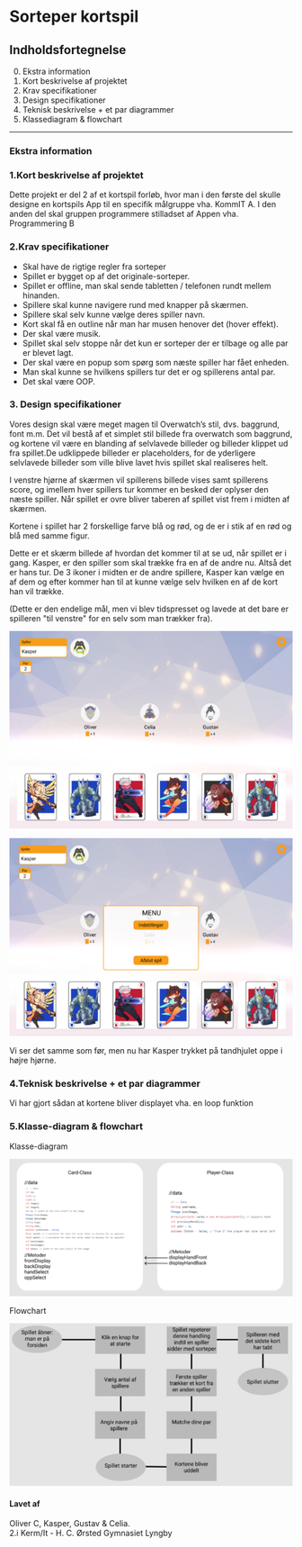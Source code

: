 # Sorteper kortspil

## Indholdsfortegnelse
0. Ekstra information
1. Kort beskrivelse af projektet
2. Krav specifikationer
3. Design specifikationer
4. Teknisk beskrivelse + et par diagrammer
5. Klassediagram & flowchart

---
### Ekstra information


### 1.Kort beskrivelse af projektet
Dette projekt er del 2 af et kortspil forløb, hvor man i den første del skulle designe en kortspils App til en specifik målgruppe vha. KommIT A. I den anden del skal gruppen programmere stilladset af Appen vha. Programmering B

### 2.Krav specifikationer
- Skal have de rigtige regler fra sorteper
- Spillet er bygget op af det originale-sorteper.
- Spillet er offline, man skal sende tabletten / telefonen rundt mellem hinanden.
- Spillere skal kunne navigere rund med knapper på skærmen.
- Spillere skal selv kunne vælge deres spiller navn.
- Kort skal få en outline når man har musen henover det (hover effekt).
- Der skal være musik.
- Spillet skal selv stoppe når det kun er sorteper der er tilbage og alle par er blevet lagt.
- Der skal være en popup som spørg som næste spiller har fået enheden.
- Man skal kunne se hvilkens spillers tur det er og spillerens antal par.
- Det skal være OOP.

### 3. Design specifikationer
Vores design skal være meget magen til Overwatch’s stil, dvs. baggrund, font m.m. Det vil bestå af et simplet stil billede fra overwatch som baggrund, og kortene vil være en blanding af selvlavede billeder og billeder klippet ud fra spillet.De udklippede billeder er placeholders, for de yderligere selvlavede billeder som ville blive lavet hvis spillet skal realiseres helt.

I venstre hjørne af skærmen vil spillerens billede vises samt spillerens score, og imellem hver spillers tur kommer en besked der oplyser den næste spiller. Når spillet er ovre bliver taberen af spillet vist frem i midten af skærmen. 

Kortene i spillet har 2 forskellige farve blå og rød, og de er i stik af en rød og blå med samme figur.

Dette er et skærm billede af hvordan det kommer til at se ud, når spillet er i gang. Kasper, er den spiller som skal trække fra en af de andre nu. Altså det er hans tur. De 3 ikoner i midten er de andre  spillere, Kasper kan vælge en af dem og efter kommer han til at kunne vælge selv hvilken en af de kort han vil trække.

(Dette er den endelige mål, men vi blev tidspresset og lavede at det bare er spilleren "til venstre" for en selv som man trækker fra).

![in game, spiller vælger hvem de skal trække fra](https://raw.githubusercontent.com/orc13a/Sorteper-kortspil/README-files/Kortspil1.png "Img1")

![Billede af in game menu](https://raw.githubusercontent.com/orc13a/Sorteper-kortspil/README-files/Kortspil2.png "img2")

Vi ser det samme som før, men nu har Kasper trykket på tandhjulet oppe i højre hjørne.

### 4.Teknisk beskrivelse + et par diagrammer
Vi har gjort sådan at kortene bliver displayet vha. en loop funktion 

### 5.Klasse-diagram & flowchart
Klasse-diagram

![Billede af klasse-diagram](https://raw.githubusercontent.com/orc13a/Sorteper-kortspil/README-files/V3-Klassediagram.PNG "img3") 

Flowchart

![Billede af Flowchart](https://raw.githubusercontent.com/orc13a/Sorteper-kortspil/README-files/Kortspil4.png "img4")

#### Lavet af 
Oliver C, Kasper, Gustav & Celia.<br>
2.i Kerm/It - H. C. Ørsted Gymnasiet Lyngby



